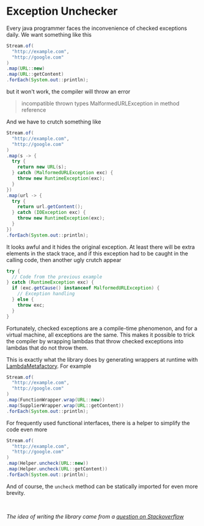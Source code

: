 # Exception Unchecker

Every java programmer faces the inconvenience of checked exceptions daily. We want something like this

```java
Stream.of(
  "http://example.com",
  "http://google.com"
)
.map(URL::new)
.map(URL::getContent)
.forEach(System.out::println);
```

but it won't work, the compiler will throw an error

> incompatible thrown types MalformedURLException in method reference

And we have to crutch something like

```java
Stream.of(
  "http://example.com",
  "http://google.com"
)
.map(s -> {
  try {
    return new URL(s);
  } catch (MalformedURLException exc) {
    throw new RuntimeException(exc);
  }
})
.map(url -> {
  try {
    return url.getContent();
  } catch (IOException exc) {
    throw new RuntimeException(exc);
  }
})
.forEach(System.out::println);
```

It looks awful and it hides the original exception. At least there will be extra elements in the stack trace, and if this exception had to be caught in the calling code, then another ugly crutch appear

```java
try {
  // Code from the previous example
} catch (RuntimeException exc) {
  if (exc.getCause() instanceof MalformedURLException) {
    // Exception handling
  } else {
    throw exc;
  }
}
```

Fortunately, checked exceptions are a compile-time phenomenon, and for a virtual machine, all exceptions are the same. This makes it possible to trick the compiler by wrapping lambdas that throw checked exceptions into lambdas that do not throw them.

This is exactly what the library does by generating wrappers at runtime with [LambdaMetafactory]( https://docs.oracle.com/javase/8/docs/api/java/lang/invoke/LambdaMetafactory.html). For example

```java
Stream.of(
  "http://example.com",
  "http://google.com"
)
.map(FunctionWrapper.wrap(URL::new))
.map(SupplierWrapper.wrap(URL::getContent))
.forEach(System.out::println);
```

For frequently used functional interfaces, there is a helper to simplify the code even more

```java
Stream.of(
  "http://example.com",
  "http://google.com"
)
.map(Helper.uncheck(URL::new))
.map(Helper.uncheck(URL::getContent))
.forEach(System.out::println);
```

And of course, the `uncheck` method can be statically imported for even more brevity.

&nbsp;

*The idea of writing the library came from a [question on Stackoverflow](https://ru.stackoverflow.com/q/634549/204271)*
